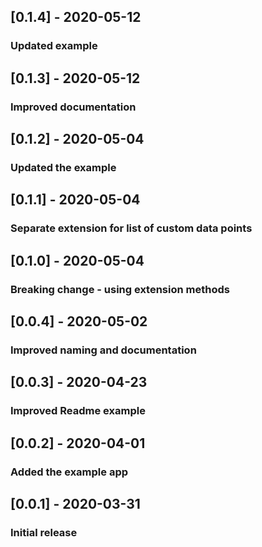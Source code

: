## [0.1.4] - 2020-05-12

### Updated example

## [0.1.3] - 2020-05-12

### Improved documentation

## [0.1.2] - 2020-05-04

### Updated the example

## [0.1.1] - 2020-05-04

### Separate extension for list of custom data points

## [0.1.0] - 2020-05-04

### Breaking change - using extension methods

## [0.0.4] - 2020-05-02

### Improved naming and documentation

## [0.0.3] - 2020-04-23

### Improved Readme example

## [0.0.2] - 2020-04-01

### Added the example app

## [0.0.1] - 2020-03-31

### Initial release